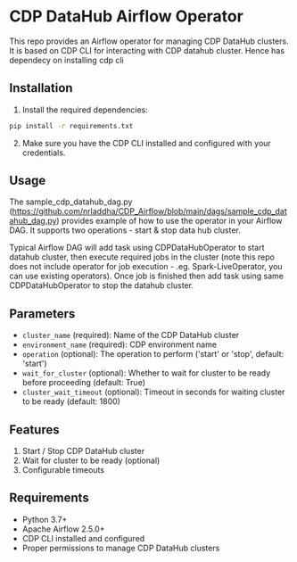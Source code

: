 # CDP DataHub Airflow Operator

This repo provides an Airflow operator for managing CDP DataHub clusters. It is based on CDP CLI for interacting with CDP datahub cluster.
Hence has dependecy on installing cdp cli

## Installation

1. Install the required dependencies:
```bash
pip install -r requirements.txt
```

2. Make sure you have the CDP CLI installed and configured with your credentials.

## Usage

The sample_cdp_datahub_dag.py (https://github.com/nrladdha/CDP_Airflow/blob/main/dags/sample_cdp_datahub_dag.py) provides example of how to use the operator in your Airflow DAG. It supports two operations - start & stop data hub cluster.

Typical Airflow DAG will add task using CDPDataHubOperator to start datahub cluster, then execute required jobs in the cluster (note this repo does not include operator for job execution - .eg. Spark-LiveOperator, you can use existing operators). Once job is finished then add task using same CDPDataHubOperator to stop the datahub cluster.



## Parameters

- `cluster_name` (required): Name of the CDP DataHub cluster
- `environment_name` (required): CDP environment name
- `operation` (optional): The operation to perform ('start' or 'stop', default: 'start')
- `wait_for_cluster` (optional): Whether to wait for cluster to be ready before proceeding (default: True)
- `cluster_wait_timeout` (optional): Timeout in seconds for waiting cluster to be ready (default: 1800)

## Features

1. Start / Stop CDP DataHub cluster
2. Wait for cluster to be ready (optional)
3. Configurable timeouts

## Requirements

- Python 3.7+
- Apache Airflow 2.5.0+
- CDP CLI installed and configured
- Proper permissions to manage CDP DataHub clusters 